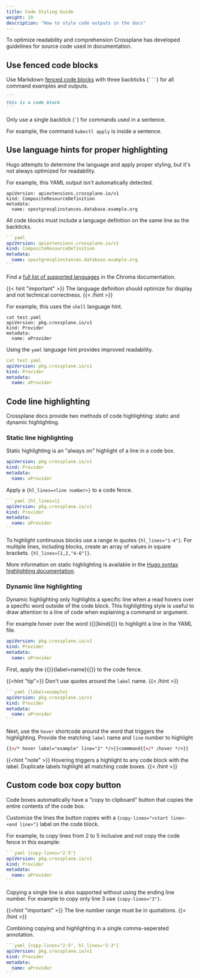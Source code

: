 ```yaml
---
title: Code Styling Guide
weight: 20
description: "How to style code outputs in the docs"
---
```


To optimize readability and comprehension Crossplane has developed guidelines
for source code used in documentation.


## Use fenced code blocks
Use Markdown [fenced code
blocks](https://www.markdownguide.org/extended-syntax/#fenced-code-blocks) with
three backticks (` ``` `) for
all command examples and outputs.

````markdown
```
this is a code block
```
````

Only use a single backtick (`` ` ``) for commands used in a sentence. 

For example, the command `kubectl apply` is inside a sentence. 

## Use language hints for proper highlighting
Hugo attempts to determine the language and apply proper styling, but it's
not always optimized for readability. 

For example, this YAML output isn't automatically detected.
```
apiVersion: apiextensions.crossplane.io/v1
kind: CompositeResourceDefinition
metadata:
  name: xpostgresqlinstances.database.example.org
```

All code blocks must include a language definition on the same line as the backticks.
````yaml
```yaml
apiVersion: apiextensions.crossplane.io/v1
kind: CompositeResourceDefinition
metadata:
  name: xpostgresqlinstances.database.example.org
```
````

Find a [full list of supported languages](https://github.com/alecthomas/chroma/#supported-languages) in the Chroma documentation.

{{< hint "important" >}}
The language definition should optimize for display and not technical correctness.
{{< /hint >}}

For example, this uses the `shell` language hint.

```shell
cat test.yaml
apiVersion: pkg.crossplane.io/v1
kind: Provider
metadata:
  name: aProvider
```

Using the `yaml` language hint provides improved readability. 
```yaml
cat test.yaml
apiVersion: pkg.crossplane.io/v1
kind: Provider
metadata:
  name: aProvider
```

## Code line highlighting
Crossplane docs provide two methods of code highlighting: static and dynamic highlighting.

### Static line highlighting
Static highlighting is an "always on" highlight of a line in a code box.
```yaml {hl_lines="1-3"}
apiVersion: pkg.crossplane.io/v1
kind: Provider
metadata:
  name: aProvider
```

Apply a `{hl_lines=<line number>}` to a code fence.
````yaml
```yaml {hl_lines=1}
apiVersion: pkg.crossplane.io/v1
kind: Provider
metadata:
  name: aProvider
```
````

To highlight continuous blocks use a range in quotes `{hl_lines="1-4"}`.
For multiple lines, including blocks, create an array of values in square brackets. `{hl_lines=[1,2,"4-6"]}`.

More information on static highlighting is available in the [Hugo syntax highlighting documentation](https://gohugo.io/content-management/syntax-highlighting/).

### Dynamic line highlighting
Dynamic highlighting only highlights a specific line when a read hovers over a specific word outside of the code block.
This highlighting style is useful to draw attention to a line of code when explaining a command or argument.

For example hover over the word {{<hover label="example1" line="2" >}}kind{{</hover>}} to highlight a line in the YAML file. 
```yaml {label=example1}
apiVersion: pkg.crossplane.io/v1
kind: Provider
metadata:
  name: aProvider
```

First, apply the {{<hover label="example" line="1" >}}{label=name}{{</hover >}} to the code fence.


{{<hint "tip">}}
Don't use quotes around the `label` name.
{{< /hint >}}


````yaml {label=example}
```yaml {label=example}
apiVersion: pkg.crossplane.io/v1
kind: Provider
metadata:
  name: aProvider
```
````

Next, use the `hover` shortcode around the word that triggers the highlighting. Provide the matching `label` name and `line` number to highlight

```html
{{</* hover label="example" line="2" */>}}commmand{{</* /hover */>}}
```

{{<hint "note" >}}
Hovering triggers a highlight to any code block with the label. Duplicate labels highlight all matching code boxes.
{{< /hint >}} 

## Custom code box copy button
Code boxes automatically have a "copy to clipboard" button that copies the entire contents of the code box. 

Customize the lines the button copies with a `{copy-lines="<start line>-<end line>"}` label on the code block.

For example, to copy lines from 2 to 5 inclusive and not copy the code fence in this example:

````yaml {copy-lines="2-5"}
```yaml {copy-lines="2-5"}
apiVersion: pkg.crossplane.io/v1
kind: Provider
metadata:
  name: aProvider
```
````

Copying a single line is also supported without using the ending line number. For example to copy only line 3 use `{copy-lines="3"}`.

{{<hint "important" >}}
The line number range must be in quotations.
{{< /hint >}}

Combining copying and highlighting in a single comma-seperated annotation. 
````yaml {copy-lines="2-5", hl_lines="2-3"}
```yaml {copy-lines="2-5", hl_lines="2-3"}
apiVersion: pkg.crossplane.io/v1
kind: Provider
metadata:
  name: aProvider
```
````